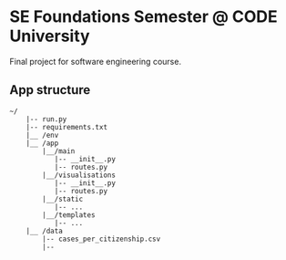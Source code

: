 # SE Foundations Semester @ CODE University
Final project for software engineering course.

## App structure

```
~/
    |-- run.py
    |-- requirements.txt
    |__ /env
    |__ /app
        |__/main
           |-- __init__.py
           |-- routes.py
        |__/visualisations
           |-- __init__.py
           |-- routes.py   
        |__/static
           |-- ...
        |__/templates
           |-- ...
    |__ /data
        |-- cases_per_citizenship.csv
        |--


```
